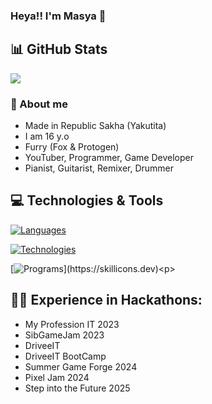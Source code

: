 ### Heya!! I'm Masya 👋


## 📊 GitHub Stats 
<a href="https://github.com/anuraghazra/github-readme-stats">
  <img align="center" src="https://github-readme-stats-anuraghazra1.vercel.app/api?username=heawikk&show_icons=true&line_height=27&include_all_commits=true" />
</a>
  
### 🦊 About me
* Made in Republic Sakha (Yakutita)
* I am 16 y.o
* Furry (Fox & Protogen)
* YouTuber, Programmer, Game Developer
* Pianist, Guitarist, Remixer, Drummer

## 💻 Technologies & Tools
[![Languages](https://skillicons.dev/icons?i=python,html,css,php,js,nodejs,cpp,discordjs,unreal,unity,lua)](https://skillicons.dev)<p>
[![Technologies](https://skillicons.dev/icons?i=git,gitlab,figma,github,debian,arch,visualstudio,vscode,dotnet)](https://skillicons.dev)<p>
[![Programs](https://skillicons.dev/icons?i=ae,au,ps,pr,blender,)](https://skillicons.dev)<p>

## 👨‍💻 Experience in Hackathons:
- My Profession IT 2023
- SibGameJam 2023
- DriveeIT
- DriveeIT BootCamp
- Summer Game Forge 2024
- Pixel Jam 2024
- Step into the Future 2025
